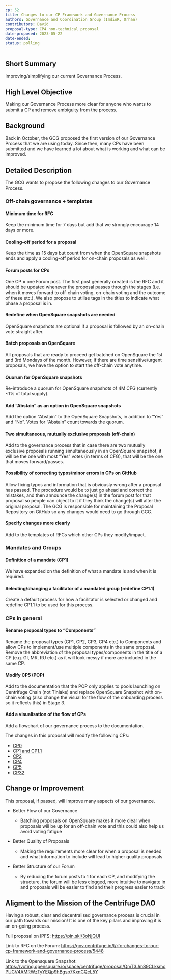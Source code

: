 ```yaml
---
cp: 52
title: Changes to our CP Framework and Governance Process
authors: Governance and Coordination Group (ImdioR, Orhan)
contributors: David
proposal-type: CP4 non-technical proposal
date-proposed: 2023-05-22
date-ended: 
status: polling
---
```


## Short Summary
Improving/simplifying our current Governance Process.

## High Level Objective
Making our Governance Process more clear for anyone who wants to submit a CP and remove ambiguity from the process.

## Background
Back in October, the GCG proposed the first version of our Governance Process that we are using today. Since then, many CPs have been submitted and we have learned a lot about what is working and what can be improved.

## Detailed Description
The GCG wants to propose the following changes to our Governance Process.

### Off-chain governance + templates 
#### Minimum time for RFC
Keep the minimum time for 7 days but add that we strongly encourage 14 days or more.
#### Cooling-off period for a proposal
Keep the time as 15 days but count from when the OpenSquare snapshots ends and apply a cooling-off period for on-chain proposals as well.
#### Forum posts for CPs
One CP = one Forum post. The first post generally created is the RFC and it should be updated whenever the proposal passes through the stages (i.e. when it moves forward to off-chain voting, on-chain voting and the outcome of these etc.). We also propose to utilise tags in the titles to indicate what phase a proposal is in.
#### Redefine when OpenSquare snapshots are needed
OpenSquare snapshots are optional if a proposal is followed by an on-chain vote straight after. 
#### Batch proposals on OpenSquare
All proposals that are ready to proceed get batched on OpenSquare the 1st and 3rd Mondays of the month. However, if there are time sensitive/urgent proposals, we have the option to start the off-chain vote anytime.
#### Quorum for OpenSquare snapshots
Re-introduce a quorum for OpenSquare snapshots of 4M CFG (currently ~1% of total supply).
#### Add “Abstain” as an option in OpenSquare snapshots
Add the option “Abstain” to the OpenSquare Snapshots, in addition to “Yes” and “No”. Votes for “Abstain” count towards the quorum.
#### Two simultaneous, mutually exclusive proposals (off-chain)
Add to the governance process that in case there are two mutually exclusive proposals running simultaneously in an OpenSquare snapshot, it will be the one with most “Yes” votes (in terms of CFG), that will be the one that moves forward/passes.
####  Possibility of correcting typos/minor errors in CPs on GitHub
Allow fixing typos and information that is obviously wrong after a proposal has passed. The procedure would be to just go ahead and correct the mistakes, and then announce the change(s) in the forum post for that proposal so people can object to it if they think the change(s) will alter the original proposal. The GCG is responsible for maintaining the Proposal Repository on GitHub so any changes would need to go through GCG.
#### Specify changes more clearly
Add to the templates of RFCs which other CPs they modify/impact.

### Mandates and Groups
#### Definition of a mandate (CP1)
We have expanded on the definition of what a mandate is and when it is required.
#### Selecting/changing a facilitator of a mandated group (redefine CP1.1)
Create a default process for how a facilitator is selected or changed and redefine CP1.1 to be used for this process.

### CPs in general
#### Rename proposal types to “Components”
Rename the proposal types (CP1, CP2, CP3, CP4 etc.) to Components and allow CPs to implement/use multiple components in the same proposal. Remove the abbreviation of the proposal types/components in the title of a CP (e.g. GI, MR, RU etc.) as it will look messy if more are included in the same CP.
#### Modify CP5 (POP)
Add to the documentation that the POP only applies to pools launching on Centrifuge Chain (not Tinlake) and replace OpenSquare Snapshot with on-chain voting (also change the visual for the flow of the onboarding process so it reflects this) in Stage 3.
####  Add a visualisation of the flow of CPs
Add a flowchart of our governance process to the documentation.

The changes in this proposal will modify the following CPs:

* [CP0](https://github.com/centrifuge/cps/blob/main/cps/CP0/CP0.md)
* [CP1 and CP1.1](https://github.com/centrifuge/cps/blob/main/cps/CP1/CP1.md)
* [CP2](https://github.com/centrifuge/cps/blob/main/cps/CP2/CP2.md)
* [CP4](https://github.com/centrifuge/cps/blob/main/cps/CP4/CP4.md)
* [CP5](https://github.com/centrifuge/cps/blob/main/cps/CP5/CP5.md)
* [CP32](https://github.com/centrifuge/cps/blob/main/cps/CP32.md)

## Change or Improvement
This proposal, if passed, will improve many aspects of our governance.

* Better Flow of our Governance
  * Batching proposals on OpenSquare makes it more clear when proposals will be up for an off-chain vote and this could also help us avoid voting fatigue

* Better Quality of Proposals
  * Making the requirements more clear for when a proposal is needed and what information to include will lead to higher quality proposals

* Better Structure of our Forum
  * By reducing the forum posts to 1 for each CP, and modifying the structure, the forum will be less clogged, more intuitive to navigate in and proposals will be easier to find and their progress easier to track

## Aligment to the Mission of the Centrifuge DAO
Having a robust, clear and decentralised governance process is crucial in our path towards our mission! It is one of the key pillars and improving it is an on-going process.

Full proposal on IPFS: https://pin.ski/3oNjQUI

Link to RFC on the Forum: https://gov.centrifuge.io/t/rfc-changes-to-our-cp-framework-and-governance-process/5448

Link to the Opensquare Snapshot: https://voting.opensquare.io/space/centrifuge/proposal/QmT3Jm89CLksmcPUCV4AMRWzTyYEQp9hBgsp7KxnCQcL5Y
